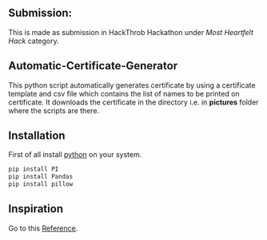 ## Submission:
This is made as submission in HackThrob Hackathon under _Most Heartfelt Hack_ category.

## Automatic-Certificate-Generator
This python script automatically generates certificate by using a certificate template and csv file which contains the list of names to be printed on certificate. It downloads the certificate in the directory i.e. in **pictures** folder where the scripts are there.

## Installation

First of all install [python]("https://www.python.org/downloads/") on your system.
```bash
pip install PI
pip install Pandas
pip install pillow
```

## Inspiration
Go to this [Reference]("https://youtu.be/Arrni3wgb0I").
